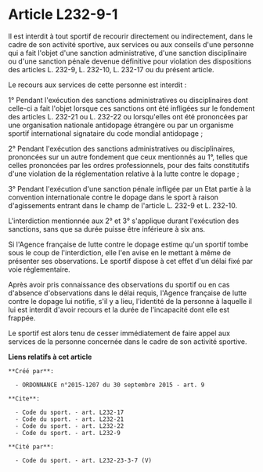 # Article L232-9-1

Il est interdit à tout sportif de recourir directement ou indirectement, dans le cadre de son activité sportive, aux services
ou aux conseils d'une personne qui a fait l'objet d'une sanction administrative, d'une sanction disciplinaire ou d'une
sanction pénale devenue définitive pour violation des dispositions des articles L. 232-9, L. 232-10, L. 232-17 ou du présent
article. 

Le recours aux services de cette personne est interdit : 

1° Pendant l'exécution des sanctions administratives ou disciplinaires dont celle-ci a fait l'objet lorsque ces sanctions ont
été infligées sur le fondement des articles L. 232-21 ou L. 232-22 ou lorsqu'elles ont été prononcées par une organisation
nationale antidopage étrangère ou par un organisme sportif international signataire du code mondial antidopage ; 

2° Pendant l'exécution des sanctions administratives ou disciplinaires, prononcées sur un autre fondement que ceux mentionnés
au 1°, telles que celles prononcées par les ordres professionnels, pour des faits constitutifs d'une violation de la
réglementation relative à la lutte contre le dopage ; 

3° Pendant l'exécution d'une sanction pénale infligée par un Etat partie à la convention internationale contre le dopage dans
le sport à raison d'agissements entrant dans le champ de l'article L. 232-9 et L. 232-10. 

L'interdiction mentionnée aux 2° et 3° s'applique durant l'exécution des sanctions, sans que sa durée puisse être inférieure
à six ans. 

Si l'Agence française de lutte contre le dopage estime qu'un sportif tombe sous le coup de l'interdiction, elle l'en avise en
le mettant à même de présenter ses observations. Le sportif dispose à cet effet d'un délai fixé par voie réglementaire. 

Après avoir pris connaissance des observations du sportif ou en cas d'absence d'observations dans le délai requis, l'Agence
française de lutte contre le dopage lui notifie, s'il y a lieu, l'identité de la personne à laquelle il lui est interdit
d'avoir recours et la durée de l'incapacité dont elle est frappée. 

Le sportif est alors tenu de cesser immédiatement de faire appel aux services de la personne concernée dans le cadre de son
activité sportive.

**Liens relatifs à cet article**

	**Créé par**:

	  - ORDONNANCE n°2015-1207 du 30 septembre 2015 - art. 9

	**Cite**:

	  - Code du sport. - art. L232-17
	  - Code du sport. - art. L232-21
	  - Code du sport. - art. L232-22
	  - Code du sport. - art. L232-9

	**Cité par**:

	  - Code du sport. - art. L232-23-3-7 (V)
